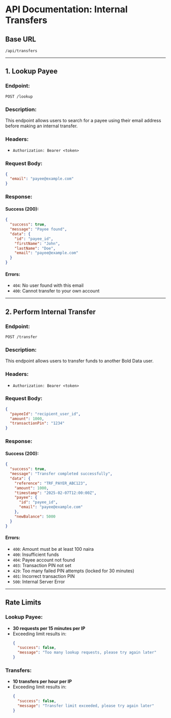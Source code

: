 # API Documentation: Internal Transfers

## Base URL

```
/api/transfers
```

---

## 1. Lookup Payee

### Endpoint:

```
POST /lookup
```

### Description:

This endpoint allows users to search for a payee using their email address before making an internal transfer.

### Headers:

- `Authorization: Bearer <token>`

### Request Body:

```json
{
  "email": "payee@example.com"
}
```

### Response:

#### Success (200):

```json
{
  "success": true,
  "message": "Payee found",
  "data": {
    "id": "payee_id",
    "firstName": "John",
    "lastName": "Doe",
    "email": "payee@example.com"
  }
}
```

#### Errors:

- `404`: No user found with this email
- `400`: Cannot transfer to your own account

---

## 2. Perform Internal Transfer

### Endpoint:

```
POST /transfer
```

### Description:

This endpoint allows users to transfer funds to another Bold Data user.

### Headers:

- `Authorization: Bearer <token>`

### Request Body:

```json
{
  "payeeId": "recipient_user_id",
  "amount": 1000,
  "transactionPin": "1234"
}
```

### Response:

#### Success (200):

```json
{
  "success": true,
  "message": "Transfer completed successfully",
  "data": {
    "reference": "TRF_PAYER_ABC123",
    "amount": 1000,
    "timestamp": "2025-02-07T12:00:00Z",
    "payee": {
      "id": "payee_id",
      "email": "payee@example.com"
    },
    "newBalance": 5000
  }
}
```

#### Errors:

- `400`: Amount must be at least 100 naira
- `400`: Insufficient funds
- `404`: Payee account not found
- `403`: Transaction PIN not set
- `429`: Too many failed PIN attempts (locked for 30 minutes)
- `401`: Incorrect transaction PIN
- `500`: Internal Server Error

---

## Rate Limits

### Lookup Payee:

- **30 requests per 15 minutes per IP**
- Exceeding limit results in:
  ```json
  {
    "success": false,
    "message": "Too many lookup requests, please try again later"
  }
  ```

### Transfers:

- **10 transfers per hour per IP**
- Exceeding limit results in:
  ```json
  {
    "success": false,
    "message": "Transfer limit exceeded, please try again later"
  }
  ```
